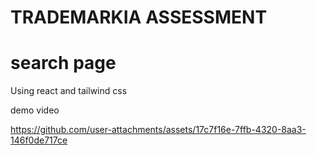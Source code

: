 # TRADEMARKIA ASSESSMENT

# search page 
  Using react and tailwind css

demo video

https://github.com/user-attachments/assets/17c7f16e-7ffb-4320-8aa3-146f0de717ce
